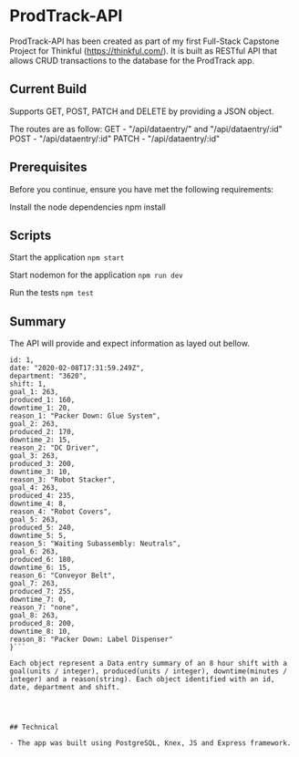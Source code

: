 # ProdTrack-API

ProdTrack-API has been created as part of my first Full-Stack Capstone Project for Thinkful (https://thinkful.com/). It is built as RESTful API that allows CRUD transactions to the database for the ProdTrack app.

## Current Build

Supports GET, POST, PATCH and DELETE by providing a JSON object.

The routes are as follow:
GET - "/api/dataentry/" and "/api/dataentry/:id"
POST - "/api/dataentry/:id"
PATCH - "/api/dataentry/:id"

## Prerequisites

Before you continue, ensure you have met the following requirements:

Install the node dependencies npm install

## Scripts

Start the application `npm start`

Start nodemon for the application `npm run dev`

Run the tests `npm test`

## Summary

The API will provide and expect information as layed out bellow.

````{
id: 1,
date: "2020-02-08T17:31:59.249Z",
department: "3620",
shift: 1,
goal_1: 263,
produced_1: 160,
downtime_1: 20,
reason_1: "Packer Down: Glue System",
goal_2: 263,
produced_2: 170,
downtime_2: 15,
reason_2: "DC Driver",
goal_3: 263,
produced_3: 200,
downtime_3: 10,
reason_3: "Robot Stacker",
goal_4: 263,
produced_4: 235,
downtime_4: 8,
reason_4: "Robot Covers",
goal_5: 263,
produced_5: 240,
downtime_5: 5,
reason_5: "Waiting Subassembly: Neutrals",
goal_6: 263,
produced_6: 180,
downtime_6: 15,
reason_6: "Conveyor Belt",
goal_7: 263,
produced_7: 255,
downtime_7: 0,
reason_7: "none",
goal_8: 263,
produced_8: 200,
downtime_8: 10,
reason_8: "Packer Down: Label Dispenser"
}```

Each object represent a Data entry summary of an 8 hour shift with a goal(units / integer), produced(units / integer), downtime(minutes / integer) and a reason(string). Each object identified with an id, date, department and shift.




## Technical

- The app was built using PostgreSQL, Knex, JS and Express framework.
````
